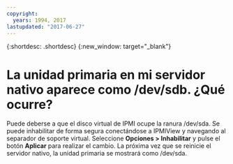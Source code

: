 ```yaml
---
copyright:
  years: 1994, 2017
lastupdated: "2017-06-27"
---
```


{:shortdesc: .shortdesc}
{:new_window: target="_blank"}

# La unidad primaria en mi servidor nativo aparece como /dev/sdb. ¿Qué ocurre?

Puede deberse a que el disco virtual de IPMI ocupe la ranura /dev/sda. Se puede inhabilitar de forma segura conectándose a IPMIView y navegando al separador de soporte virtual. Seleccione **Opciones > Inhabilitar** y pulse el botón **Aplicar** para realizar el cambio. La próxima vez que se reinicie el servidor nativo, la unidad primaria se mostrará como /dev/sda.
